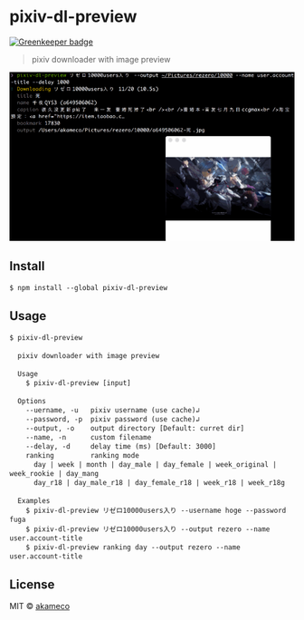 # pixiv-dl-preview

[![Greenkeeper badge](https://badges.greenkeeper.io/akameco/pixiv-dl-preview.svg)](https://greenkeeper.io/)

> pixiv downloader with image preview

<img src="screenshot.gif">

## Install

```
$ npm install --global pixiv-dl-preview
```

## Usage

```
$ pixiv-dl-preview

  pixiv downloader with image preview

  Usage
    $ pixiv-dl-preview [input]

  Options
    --uername, -u   pixiv username (use cache)↲
    --password, -p  pixiv password (use cache)↲
    --output, -o    output directory [Default: curret dir]
    --name, -n      custom filename
    --delay, -d     delay time (ms) [Default: 3000]
    ranking         ranking mode
      day | week | month | day_male | day_female | week_original | week_rookie | day_mang
      day_r18 | day_male_r18 | day_female_r18 | week_r18 | week_r18g

  Examples
    $ pixiv-dl-preview リゼロ10000users入り --username hoge --password fuga
    $ pixiv-dl-preview リゼロ10000users入り --output rezero --name user.account-title
    $ pixiv-dl-preview ranking day --output rezero --name user.account-title
```

## License

MIT © [akameco](http://akameco.github.io)
